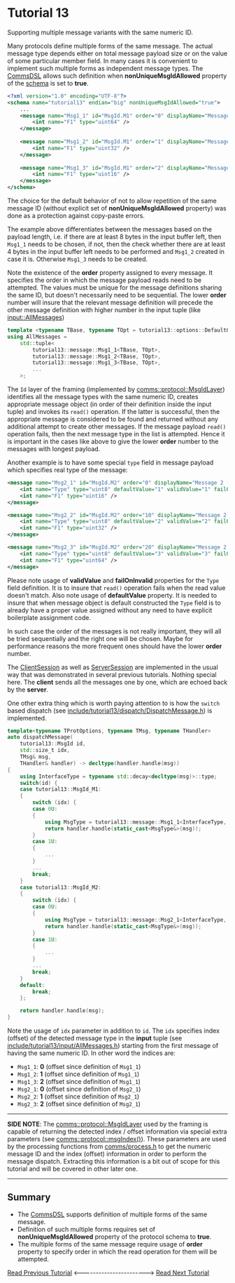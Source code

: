 # Tutorial 13
Supporting multiple message variants with the same numeric ID.

Many protocols define multiple forms of the same message. The actual message 
type depends either on total message payload size or on the value of some particular
member field. In many cases it is convenient to implement such multiple forms as 
independent message types. The [CommsDSL](https://github.com/arobenko/CommsDSL-Specification)
allows such definition when **nonUniqueMsgIdAllowed** property of the [schema](dsl/schema.xml) 
is set to **true**.
```xml
<?xml version="1.0" encoding="UTF-8"?>
<schema name="tutorial13" endian="big" nonUniqueMsgIdAllowed="true">
    ...
    <message name="Msg1_1" id="MsgId.M1" order="0" displayName="Message 1 (1)">
        <int name="F1" type="uint64" />
    </message>
    
    <message name="Msg1_2" id="MsgId.M1" order="1" displayName="Message 1 (2)">
        <int name="F1" type="uint32" />
    </message>    
    
    <message name="Msg1_3" id="MsgId.M1" order="2" displayName="Message 1 (3)">
        <int name="F1" type="uint16" />
    </message>    
</schema>
```
The choice for the default behavior of not to allow repetition of the same message ID 
(without explicit set of **nonUniqueMsgIdAllowed** property) was done as 
a protection against copy-paste errors.

The example above differentiates between the messages based on the payload length, i.e. 
if there are at least 8 bytes in the input buffer left, then `Msg1_1` needs to be chosen,
if not, then the check whether there are at least 4 bytes in the input buffer left needs 
to be performed and `Msg1_2` created in case it is. Otherwise `Msg1_3` needs to be created.

Note the existence of the **order** property assigned to every message. It specifies the 
order in which the message payload reads need to be attempted. The values must be unique 
for the message definitions sharing the same ID, but doesn't necessarily need to be sequential.
The lower **order** number will insure that the relevant message definition will precede the other 
message definition with higher number in the input tuple (like [input::AllMessages](include/tutorial13/input/AllMessages.))
```cpp
template <typename TBase, typename TOpt = tutorial13::options::DefaultOptions>
using AllMessages =
    std::tuple<
        tutorial13::message::Msg1_1<TBase, TOpt>,
        tutorial13::message::Msg1_2<TBase, TOpt>,
        tutorial13::message::Msg1_3<TBase, TOpt>,
        ...
    >;
```
The `Id` layer of the framing (implemented by [comms::protocol::MsgIdLayer](https://arobenko.github.io/comms_doc/classcomms_1_1protocol_1_1MsgIdLayer.html))
identifies all the message types with the same numeric ID, creates appropriate message object (in order of their definition inside the 
input tuple) and invokes its `read()` operation. If the latter is successful, then the appropriate message is considered to be found and 
returned without any additional attempt to create other messages. If the message payload `read()` operation fails, then the next message type 
in the list is attempted. Hence it is important in the cases like above to give the lower **order** number to the messages
with longest payload.

Another example is to have some special `type` field in message payload which specifies real type of the message:
```xml
<message name="Msg2_1" id="MsgId.M2" order="0" displayName="Message 2 (1)">
    <int name="Type" type="uint8" defaultValue="1" validValue="1" failOnInvalid="true" />
    <int name="F1" type="uint16" />
</message>    

<message name="Msg2_2" id="MsgId.M2" order="10" displayName="Message 2 (2)">
    <int name="Type" type="uint8" defaultValue="2" validValue="2" failOnInvalid="true" />
    <int name="F1" type="uint32" />        
</message>    

<message name="Msg2_3" id="MsgId.M2" order="20" displayName="Message 2 (3)">
    <int name="Type" type="uint8" defaultValue="3" validValue="3" failOnInvalid="true" />
    <int name="F1" type="uint64" />          
</message>    
```
Please note usage of **validValue** and **failOnInvalid** properties for the `Type` field definition. It is
to insure that `read()` operation fails when the read value doesn't match. Also note usage of
**defaultValue** property. It is needed to insure that when message object is default constructed
the `Type` field is to already have a proper value assigned without any need to have explicit boilerplate
assignment code.

In such case the order of the messages is not really important, they will all be tried sequentially and
the right one will be chosen. Maybe for performance reasons the more frequent ones should have the 
lower **order** number.

The [ClientSession](src/ClientSession.h) as well as [ServerSession](src/SeverSession.h) are
implemented in the usual way that was demonstrated in several previous tutorials. Nothing special here.
The **client** sends all the messages one by one, which are echoed back by the **server**.

One other extra thing which is worth paying attention to is how the `switch` based dispatch 
(see [include/tutorial13/dispatch/DispatchMessage.h](include/tutorial13/dispatch/DispatchMessage.h)) 
is implemented.
```cpp
template<typename TProtOptions, typename TMsg, typename THandler>
auto dispatchMessage(
    tutorial13::MsgId id,
    std::size_t idx,
    TMsg& msg,
    THandler& handler) -> decltype(handler.handle(msg))
{
    using InterfaceType = typename std::decay<decltype(msg)>::type;
    switch(id) {
    case tutorial13::MsgId_M1:
    {
        switch (idx) {
        case 0U:
        {
            using MsgType = tutorial13::message::Msg1_1<InterfaceType, TProtOptions>;
            return handler.handle(static_cast<MsgType&>(msg));
        }
        case 1U:
        {
            ...
        }
        ...
        break;
    }
    case tutorial13::MsgId_M2:
    {
        switch (idx) {
        case 0U:
        {
            using MsgType = tutorial13::message::Msg2_1<InterfaceType, TProtOptions>;
            return handler.handle(static_cast<MsgType&>(msg));
        }
        case 1U:
        {
            ...
        }
        ...
        break;
    }
    default:
        break;
    };

    return handler.handle(msg);
}
```
Note the usage of `idx` parameter in addition to `id`. The `idx` specifies index (offset) of the 
detected message type in the **input** tuple (see [include/tutorial13/input/AllMessages.h](include/tutorial13/input/AllMessages.h))
starting from the first message of having the same numeric ID. In other word the indices are:

- `Msg1_1`: **0** (offset since definition of `Msg1_1`)
- `Msg1_2`: **1** (offset since definition of `Msg1_1`)
- `Msg1_3`: **2** (offset since definition of `Msg1_1`)
- `Msg2_1`: **0** (offset since definition of `Msg2_1`)
- `Msg2_2`: **1** (offset since definition of `Msg2_1`)
- `Msg2_3`: **2** (offset since definition of `Msg2_1`)

---- 

**SIDE NOTE**: The [comms::protocol::MsgIdLayer](https://arobenko.github.io/comms_doc/classcomms_1_1protocol_1_1MsgIdLayer.html)
used by the framing is capable of returning the detected index / offset information via special extra parameters
(see [comms::protocol::msgIndex()](https://arobenko.github.io/comms_doc/namespacecomms_1_1protocol.html)). These parameters 
are used by the processing functions from [comms/process.h](https://arobenko.github.io/comms_doc/process_8h.html) to 
get the numeric message ID and the index (offset) information in order to perform the message dispatch. Extracting this 
information is a bit out of scope for this tutorial and will be covered in other later one.

---

## Summary
- The [CommsDSL](https://github.com/arobenko/CommsDSL-Specification) supports definition of multiple forms 
  of the same message.
- Definition of such multiple forms requires set of **nonUniqueMsgIdAllowed** property of the protocol schema 
  to **true**.
- The multiple forms of the same message require usage of **order** property to specify order in which the 
  read operation for them will be attempted.

[Read Previous Tutorial](../tutorial12) &lt;-----------------------&gt; [Read Next Tutorial](../tutorial14) 
